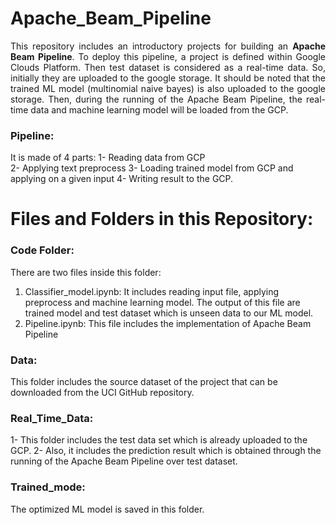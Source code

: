 # Apache_Beam_Pipeline

<p align="justify">This repository includes an introductory projects for building an <strong>Apache Beam Pipeline</strong>.
To deploy this pipeline, a project is defined within Google Clouds Platform. Then test dataset is considered as a real-time data. 
So, initially they are uploaded to the google storage. It should be noted that the trained ML model (multinomial naive bayes) is also uploaded
to the google storage. Then, during the running of the Apache Beam Pipeline, the real-time data and machine learning model will be loaded from the GCP.</p>

### Pipeline:
It is made of 4 parts: 
1- Reading data from GCP<br>
2- Applying text preprocess
3- Loading trained model from GCP and applying on a given input
4- Writing result to the GCP.

# Files and Folders in this Repository:
### Code Folder:
There are two files inside this folder:
1) Classifier_model.ipynb: It includes reading input file, applying preprocess and machine learning model. The output of this file are trained model and test dataset
which is unseen data to our ML model.
2) Pipeline.ipynb: This file includes the implementation of Apache Beam Pipeline

### Data:
This folder includes the source dataset of the project that can be downloaded from the UCI GitHub repository.

### Real_Time_Data:
1- This folder includes the test data set which is already uploaded to the GCP. 
2- Also, it includes the prediction result which is obtained through the running of the Apache Beam Pipeline over test dataset.

### Trained_mode:
The optimized ML model is saved in this folder.
